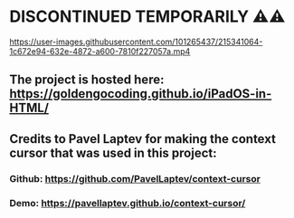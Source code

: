 # DISCONTINUED TEMPORARILY ⚠️⚠️

https://user-images.githubusercontent.com/101265437/215341064-1c672e94-632e-4872-a600-7810f227057a.mp4



## The project is hosted here: https://goldengocoding.github.io/iPadOS-in-HTML/ 

## Credits to Pavel Laptev for making the context cursor that was used in this project: 
### Github: https://github.com/PavelLaptev/context-cursor
### Demo: https://pavellaptev.github.io/context-cursor/
